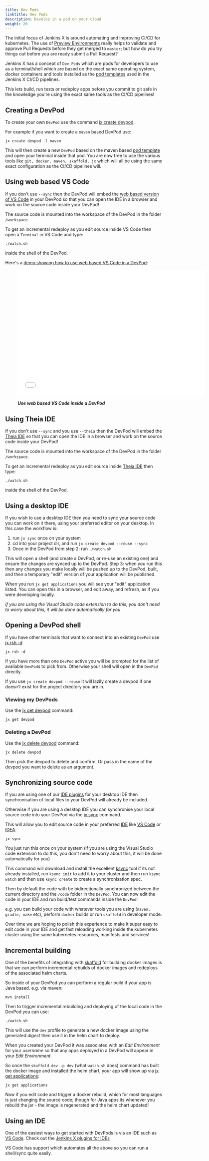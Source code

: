 ```yaml
---
title: Dev Pods
linktitle: Dev Pods
description: Develop in a pod on your cloud
weight: 20
---
```


The initial focus of Jenkins X is around automating and improving CI/CD for kubernetes. The use of [Preview Environments](/docs/concepts/features/#preview-environments) really helps to validate and approve Pull Requests before they get merged to `master`; but how do you try things out before you are ready submit a Pull Request?

Jenkins X has a concept of `Dev Pods` which are pods for developers to use as a terminal/shell which are based on the exact same operating system, docker containers and tools installed as the [pod templates](/docs/managing-jx/tasks/pod-templates/) used in the Jenkins X CI/CD pipelines.
 
This lets build, run tests or redeploy apps before you commit to git safe in the knowledge you're using the exact same tools as the CI/CD pipelines!

## Creating a DevPod

To create your own `DevPod` use the command [jx create devpod](/commands/jx_create_devpod/). 

For example if you want to create a `maven` based DevPod use:

```shell 
jx create devpod -l maven
```     

This will then create a new `DevPod` based on the maven based [pod template](/docs/managing-jx/tasks/pod-templates/) and open your terminal inside that pod. You are now free to use the various tools like `git, docker, maven, skaffold, jx` which will all be using the same exact configuration as the CI/CD pipelines will.


## Using web based VS Code

If you don't use `--sync` then the DevPod will embed the [web based version of VS Code](https://github.com/cdr/code-server) in your DevPod so that you can open the IDE in a browser and work on the source code inside your DevPod!

The source code is mounted into the workspace of the DevPod in the folder `/workspace`.
 
To get an incremental redeploy as you edit source inside VS Code then open a `Terminal` in VS Code and type:

`./watch.sh`

inside the shell of the DevPod.

Here's a [demo showing how to use web based VS Code in a DevPod](/images/developing/vscode-devpod.mp4):

<figure>
<embed src="/images/developing/vscode-devpod.mp4" autostart="false" height="400" width="600" />
<figcaption>
<h5>Use web based VS Code inside a DevPod</h5>
</figcaption>
</figure>



## Using Theia IDE

If you don't use `--sync` and you use `--theia` then the DevPod will embed the [Theia IDE](https://www.theia-ide.org/) so that you can open the IDE in a browser and work on the source code inside your DevPod!

The source code is mounted into the workspace of the DevPod in the folder `/workspace`.
 
To get an incremental redeploy as you edit source inside [Theia IDE](https://www.theia-ide.org/) then type:

`./watch.sh`

inside the shell of the DevPod.

## Using a desktop IDE

If you wish to use a desktop IDE then you need to sync your source code you can work on it there, using your preferred editor on your desktop. In this case the workflow is: 

1. run `jx sync` once on your system
2. cd into your project dir, and run `jx create devpod --reuse --sync`
3. Once in the DevPod from step 2: run `./watch.sh`

This will open a shell (and create a DevPod, or re-use an existing one) and ensure the changes are synced up to the DevPod. Step 3: when  you run this then any changes you make locally will be pushed up to the DevPod, built, and then a temporary "edit" version of your application will be published. 

When you run `jx get applications` you will see your "edit" application listed. You can open this in a browser, and edit away, and refresh, as if you were developing locally. 

_if you are using the Visual Studio code extension to do this, you don't need to worry about this, it will be done automatically for you_



## Opening a DevPod shell

If you have other terminals that want to connect into an existing `DevPod` use [jx rsh -d](/commands/jx_rsh/)

```shell 
jx rsh -d
```  

If you have more than one `DevPod` active you will be prompted for the list of available `DevPod`s to pick from. Otherwise your shell will open in the `DevPod` directly.

If you use `jx create devpod --reuse` it will lazily create a devpod if one doesn't exist for the project  directory you are in. 

### Viewing my DevPods

Use the [jx get devpod](/commands/jx_get_devpod/) command:

        
```shell 
jx get devpod
```   

### Deleting a DevPod

Use the [jx delete devpod](/commands/jx_delete_devpod/) command:

        
```shell 
jx delete devpod
```   

Then pick the devpod to delete and confirm. Or pass in the name of the devpod you want to delete as an argument.


## Synchronizing source code

If you are using one of our [IDE plugins](/developing/ide) for your desktop IDE then synchronisation of local files to your DevPod will already be included.

Otherwise if you are using a desktop IDE you can synchronise your local source code into your DevPod via the [jx sync](/commands/jx_sync/) command.

This will allow you to edit source code in your preferred [IDE](/developing/ide) like [VS Code](https://code.visualstudio.com/) or [IDEA](https://www.jetbrains.com/idea/).


```shell
jx sync
```   

You just run this once on your system (if you are using the Visual Studio code extension to do this, you don't need to worry about this, it will be done automatically for you)

This command will download and install the excellent [ksync](https://github.com/vapor-ware/ksync) tool if its not already installed, run `ksync init` to add it to your cluster and then run `ksync watch` and then use `ksync create` to create a synchronisation spec.

Then by default the code with be bidirectionally synchronized between the current directory and the `/code` folder in the `DevPod`. You can now edit the code in your IDE and run build/test commands inside the `DevPod`!

e.g. you can build your code with whatever tools you are using (`maven, gradle, make` etc), perform `docker` builds or run `skaffold` in developer mode.

Over time we are hoping to polish this experience to make it super easy to edit code in your IDE and get fast reloading working inside the kubernetes cluster using the same kubernetes resources, manifests and services!

## Incremental building

One of the benefits of integrating with [skaffold](https://github.com/GoogleContainerTools/skaffold) for building docker images is that we can perform incremental rebuilds of docker images and redeploys of the associated helm charts.

So inside of your DevPod you can perform a regular build if your app is Java based. e.g. via maven:

```shell
mvn install
```
    
Then to trigger incremental rebuilding and deploying of the local code in the DevPod you can use:

```shell
./watch.sh
```
    
This will use the `dev` profile to generate a new docker image using the generated _digest_ then use it in the helm chart to deploy.

When you created your DevPod it was associated with an _Edit Environment_ for your _username_ so that any apps deployed in a DevPod will appear in your _Edit Environment_.

So once the `skaffold dev -p dev` (what `watch.sh` does) command has built the docker image and installed the helm chart, your app will show up via  [jx get applications](/commands/applications):
                                                                                                 
```shell
jx get applications
```

Now if you edit code and trigger a docker rebuild, which for most languages is just changing the source code; though for Java apps its whenever you rebuild the jar - the image is regenerated and the helm chart updated!        

## Using an IDE

One of the easiest ways to get started with DevPods is via an IDE such as [VS Code](https://code.visualstudio.com/). Check out the [Jenkins X plugins for IDEs](/docs/using/tasks/ide/)

VS Code has support which automates all the above so you can run a shell/sync quite easily. 


